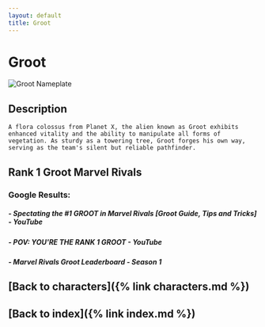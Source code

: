 ```yaml
---
layout: default
title: Groot
---
```


# Groot

![Groot Nameplate](../images/Groot.png)

## Description

    A flora colossus from Planet X, the alien known as Groot exhibits enhanced vitality and the ability to manipulate all forms of vegetation. As sturdy as a towering tree, Groot forges his own way, serving as the team's silent but reliable pathfinder.

## Rank 1 Groot Marvel Rivals

### Google Results:

##### - Spectating the #1 GROOT in Marvel Rivals [Groot Guide, Tips and Tricks] - YouTube
##### - POV: YOU'RE THE RANK 1 GROOT - YouTube
##### - Marvel Rivals Groot Leaderboard - Season 1

## [Back to characters]({% link characters.md %})

## [Back to index]({% link index.md %})

